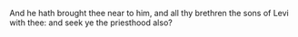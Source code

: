 And he hath brought thee near to him, and all thy brethren the sons of Levi with thee: and seek ye the priesthood also?

